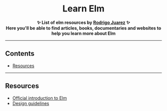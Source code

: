 <h1 align="center">
    Learn Elm
</h1>
<p align="center">
	<b>✨ List of elm resources by <a href="https://rodrigojuarez.xyz/">Rodrigo Juarez</a> ✨</b><br/>
	<b> Here you'll be able to find articles, books, documentaries and websites to help you learn more about Elm</b>
</p>

---

## Contents

- [Resources](#resources)

---

## Resources

- [Official introduction to Elm](https://guide.elm-lang.org)
- [Design guidelines](http://package.elm-lang.org/help/design-guidelines)